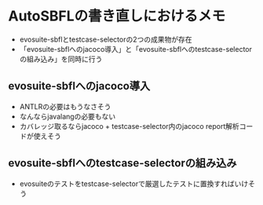 # AutoSBFLの書き直しにおけるメモ

- evosuite-sbflとtestcase-selectorの2つの成果物が存在
- 「evosuite-sbflへのjacoco導入」と「evosuite-sbflへのtestcase-selectorの組み込み」を同時に行う

## evosuite-sbflへのjacoco導入

- ANTLRの必要はもうなさそう
- なんならjavalangの必要もない
- カバレッジ取るならjacoco + testcase-selector内のjacoco report解析コードが使えそう

## evosuite-sbflへのtestcase-selectorの組み込み

- evosuiteのテストをtestcase-selectorで厳選したテストに置換すればいけそう